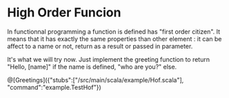 # High Order Funcion


In functionnal programming a function is defined has "first order citizen". 
It means that it has exactly the same properties than other element : it can be affect to a name or not, return as a result or passed in parameter.

It's what we will try now.
Just implement the greeting function to return "Hello, [name]" if the name is defined, "who are you?" else. 


@[Greetings]({"stubs":["/src/main/scala/example/Hof.scala"], "command":"example.TestHof"})



